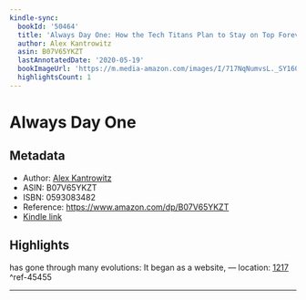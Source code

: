 ```yaml
---
kindle-sync:
  bookId: '50464'
  title: 'Always Day One: How the Tech Titans Plan to Stay on Top Forever'
  author: Alex Kantrowitz
  asin: B07V65YKZT
  lastAnnotatedDate: '2020-05-19'
  bookImageUrl: 'https://m.media-amazon.com/images/I/717NqNumvsL._SY160.jpg'
  highlightsCount: 1
---
```

# Always Day One
## Metadata
* Author: [Alex Kantrowitz](https://www.amazon.com/Alex-Kantrowitz/e/B081Y82MWD/ref=dp_byline_cont_ebooks_1)
* ASIN: B07V65YKZT
* ISBN: 0593083482
* Reference: https://www.amazon.com/dp/B07V65YKZT
* [Kindle link](kindle://book?action=open&asin=B07V65YKZT)

## Highlights
has gone through many evolutions: It began as a website, — location: [1217](kindle://book?action=open&asin=B07V65YKZT&location=1217) ^ref-45455

---
